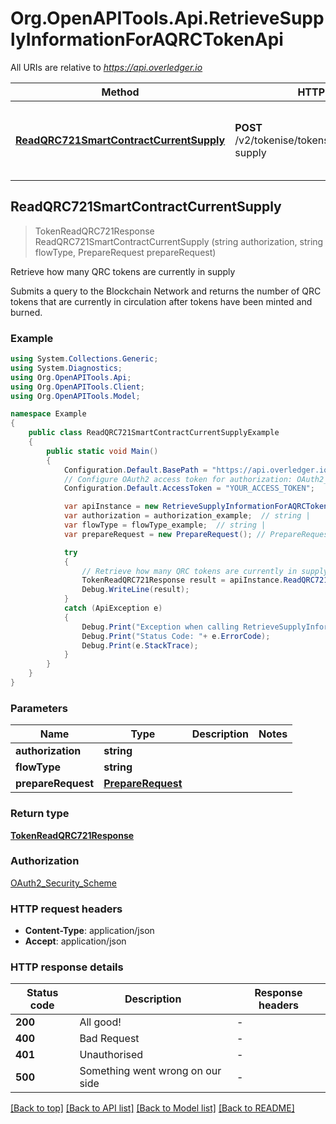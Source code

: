 # Org.OpenAPITools.Api.RetrieveSupplyInformationForAQRCTokenApi

All URIs are relative to *https://api.overledger.io*

Method | HTTP request | Description
------------- | ------------- | -------------
[**ReadQRC721SmartContractCurrentSupply**](RetrieveSupplyInformationForAQRCTokenApi.md#readqrc721smartcontractcurrentsupply) | **POST** /v2/tokenise/tokens/{flowType}/current-supply | Retrieve how many QRC tokens are currently in supply



## ReadQRC721SmartContractCurrentSupply

> TokenReadQRC721Response ReadQRC721SmartContractCurrentSupply (string authorization, string flowType, PrepareRequest prepareRequest)

Retrieve how many QRC tokens are currently in supply

Submits a query to the Blockchain Network and returns the number of QRC tokens that are currently in circulation after tokens have been minted and burned.

### Example

```csharp
using System.Collections.Generic;
using System.Diagnostics;
using Org.OpenAPITools.Api;
using Org.OpenAPITools.Client;
using Org.OpenAPITools.Model;

namespace Example
{
    public class ReadQRC721SmartContractCurrentSupplyExample
    {
        public static void Main()
        {
            Configuration.Default.BasePath = "https://api.overledger.io";
            // Configure OAuth2 access token for authorization: OAuth2_Security_Scheme
            Configuration.Default.AccessToken = "YOUR_ACCESS_TOKEN";

            var apiInstance = new RetrieveSupplyInformationForAQRCTokenApi(Configuration.Default);
            var authorization = authorization_example;  // string | 
            var flowType = flowType_example;  // string | 
            var prepareRequest = new PrepareRequest(); // PrepareRequest | 

            try
            {
                // Retrieve how many QRC tokens are currently in supply
                TokenReadQRC721Response result = apiInstance.ReadQRC721SmartContractCurrentSupply(authorization, flowType, prepareRequest);
                Debug.WriteLine(result);
            }
            catch (ApiException e)
            {
                Debug.Print("Exception when calling RetrieveSupplyInformationForAQRCTokenApi.ReadQRC721SmartContractCurrentSupply: " + e.Message );
                Debug.Print("Status Code: "+ e.ErrorCode);
                Debug.Print(e.StackTrace);
            }
        }
    }
}
```

### Parameters


Name | Type | Description  | Notes
------------- | ------------- | ------------- | -------------
 **authorization** | **string**|  | 
 **flowType** | **string**|  | 
 **prepareRequest** | [**PrepareRequest**](PrepareRequest.md)|  | 

### Return type

[**TokenReadQRC721Response**](TokenReadQRC721Response.md)

### Authorization

[OAuth2_Security_Scheme](../README.md#OAuth2_Security_Scheme)

### HTTP request headers

- **Content-Type**: application/json
- **Accept**: application/json


### HTTP response details
| Status code | Description | Response headers |
|-------------|-------------|------------------|
| **200** | All good! |  -  |
| **400** | Bad Request |  -  |
| **401** | Unauthorised |  -  |
| **500** | Something went wrong on our side |  -  |

[[Back to top]](#)
[[Back to API list]](../README.md#documentation-for-api-endpoints)
[[Back to Model list]](../README.md#documentation-for-models)
[[Back to README]](../README.md)

